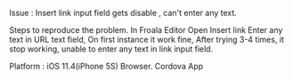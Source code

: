 Issue : Insert link input field gets disable , can't enter any text.

Steps to reproduce the problem.
In Froala Editor Open Insert link
Enter any text in URL text field, On first instance it work fine, After trying 3-4 times, it stop working, unable to enter any text in link input field.

Platform : iOS 11.4(iPhone 5S)
Browser.
Cordova App
